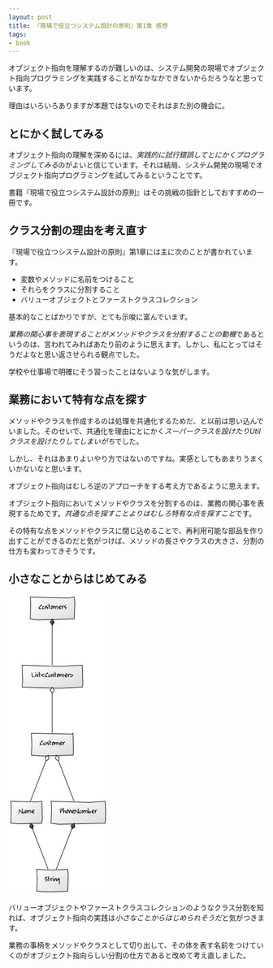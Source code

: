 ```yaml
---
layout: post
title: 『現場で役立つシステム設計の原則』第1章 感想
tags: 
- book
---
```


オブジェクト指向を理解するのが難しいのは、システム開発の現場でオブジェクト指向プログラミングを実践することがなかなかできないからだろうなと思っています。

理由はいろいろありますが本題ではないのでそれはまた別の機会に。

## とにかく試してみる

オブジェクト指向の理解を深めるには、*実践的に試行錯誤してとにかくプログラミングしてみる*のがよいと信じています。それは結局、システム開発の現場でオブジェクト指向プログラミングを試してみるということです。

書籍『現場で役立つシステム設計の原則』はその挑戦の指針としておすすめの一冊です。

## クラス分割の理由を考え直す

『現場で役立つシステム設計の原則』第1章には主に次のことが書かれています。

- 変数やメソッドに名前をつけること
- それらをクラスに分割すること
- バリューオブジェクトとファーストクラスコレクション

基本的なことばかりですが、とても示唆に富んでいます。

*業務の関心事を表現することがメソッドやクラスを分割することの動機*であるというのは、言われてみればあたり前のように思えます。しかし、私にとってはそうだよなと思い返させられる観点でした。

学校や仕事場で明確にそう習ったことはないような気がします。

## 業務において特有な点を探す

メソッドやクラスを作成するのは処理を共通化するためだ、と以前は思い込んでいました。そのせいで、共通化を理由にとにかく*スーパークラスを設けたりUtilクラスを設けたりしてしまいがち*でした。

しかし、それはあまりよいやり方ではないのですね。実感としてもあまりうまくいかないなと思います。

オブジェクト指向はむしろ逆のアプローチをする考え方であるように思えます。

オブジェクト指向においてメソッドやクラスを分割するのは、業務の関心事を表現するためです。*共通な点を探すことよりはむしろ特有な点を探すこと*です。

その特有な点をメソッドやクラスに閉じ込めることで、再利用可能な部品を作り出すことができるのだと気がつけば、メソッドの長さやクラスの大きさ、分割の仕方も変わってきそうです。

## 小さなことからはじめてみる

![バリューオブジェクトとファーストクラスコレクション](../images/posts/2018-03-10/class-diagram__first-class-collection-and-value-object.png)

バリューオブジェクトやファーストクラスコレクションのようなクラス分割を知れば、オブジェクト指向の実践は*小さなことからはじめられそうだ*と気がつきます。

業務の事柄をメソッドやクラスとして切り出して、その体を表す名前をつけていくのがオブジェクト指向らしい分割の仕方であると改めて考え直しました。
